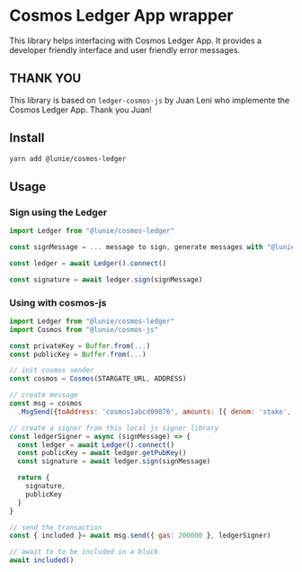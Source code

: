 # Cosmos Ledger App wrapper

This library helps interfacing with Cosmos Ledger App. It provides a developer friendly interface and user friendly error messages.

## THANK YOU

This library is based on `ledger-cosmos-js` by Juan Leni who implemente the Cosmos Ledger App. Thank you Juan!

## Install

```bash
yarn add @lunie/cosmos-ledger
```

## Usage

### Sign using the Ledger

```js
import Ledger from "@lunie/cosmos-ledger"

const signMessage = ... message to sign, generate messages with "@lunie/cosmos-js"

const ledger = await Ledger().connect()

const signature = await ledger.sign(signMessage)
```

### Using with cosmos-js

```js
import Ledger from "@lunie/cosmos-ledger"
import Cosmos from "@lunie/cosmos-js"

const privateKey = Buffer.from(...)
const publicKey = Buffer.from(...)

// init cosmos sender
const cosmos = Cosmos(STARGATE_URL, ADDRESS)

// create message
const msg = cosmos
  .MsgSend({toAddress: 'cosmos1abcd09876', amounts: [{ denom: 'stake', amount: 10 }})

// create a signer from this local js signer library
const ledgerSigner = async (signMessage) => {
  const ledger = await Ledger().connect()
  const publicKey = await ledger.getPubKey()
  const signature = await ledger.sign(signMessage)

  return {
    signature,
    publicKey
  }
}

// send the transaction
const { included }= await msg.send({ gas: 200000 }, ledgerSigner)

// await tx to be included in a block
await included()
```